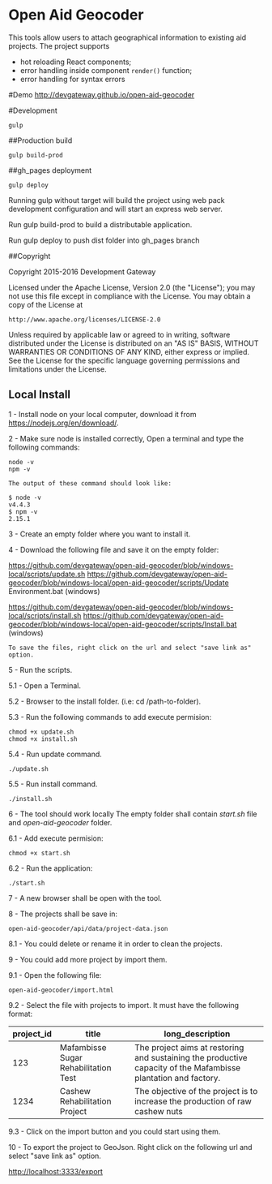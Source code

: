 Open Aid Geocoder
=====================

This tools allow users to attach geographical information to existing aid projects. 
 The project supports 
* hot reloading React components;
* error handling inside component `render()` function;
* error handling for syntax errors 

#Demo
http://devgateway.github.io/open-aid-geocoder

#Development

```
gulp 

```
##Production build
```
gulp build-prod

```

##gh_pages deployment
```
gulp deploy

``` 

Running gulp without target will build the project using web pack development configuration and will start an express web server.
 
Run gulp build-prod to build a distributable application.

Run gulp deploy to push dist folder into gh_pages branch 

##Copyright

Copyright 2015-2016 Development Gateway

Licensed under the Apache License, Version 2.0 (the "License");
you may not use this file except in compliance with the License.
You may obtain a copy of the License at

    http://www.apache.org/licenses/LICENSE-2.0

Unless required by applicable law or agreed to in writing, software
distributed under the License is distributed on an "AS IS" BASIS,
WITHOUT WARRANTIES OR CONDITIONS OF ANY KIND, either express or implied.
See the License for the specific language governing permissions and
limitations under the License.

## Local Install

1 - Install node on your local computer, download it from https://nodejs.org/en/download/.

2 - Make sure node is installed correctly, Open a terminal and type the following commands:
``` 
node -v
npm -v
```
	The output of these command should look like:
```
$ node -v
v4.4.3
$ npm -v
2.15.1
```
3 - Create an empty folder where you want to install it.

4 - Download the following file and save it on the empty folder: 

https://github.com/devgateway/open-aid-geocoder/blob/windows-local/scripts/update.sh
https://github.com/devgateway/open-aid-geocoder/blob/windows-local/open-aid-geocoder/scripts/Update Environment.bat (windows)

https://github.com/devgateway/open-aid-geocoder/blob/windows-local/scripts/install.sh
https://github.com/devgateway/open-aid-geocoder/blob/windows-local/open-aid-geocoder/scripts/Install.bat (windows)

	To save the files, right click on the url and select "save link as" option.
5 - Run the scripts.

5.1 -  Open a Terminal.

5.2 - Browser to the install folder. (i.e: cd /path-to-folder).

5.3 - Run the following commands to add execute permision:
``` 
chmod +x update.sh
chmod +x install.sh
```
5.4 - Run update command.
```
./update.sh
```
5.5 - Run install command.
```
./install.sh
```
6 - The tool should work locally The empty folder shall contain *start.sh* file and *open-aid-geocoder* folder.

6.1 - Add execute permision:
``` 
chmod +x start.sh
```
6.2 - Run the application:
```
./start.sh 
```
7 - A new browser shall be open with the tool.

8 - The projects shall be save in:
```
open-aid-geocoder/api/data/project-data.json
```
8.1 - You could delete or rename it in order to clean the projects.

9 - You could add more project by import them.

9.1 - Open the following file:
```
open-aid-geocoder/import.html
```
9.2 - Select the file with projects to import. It must have the following format:

project_id    | title         | long_description
--- | --- | ---
123           | Mafambisse Sugar Rehabilitation Test | The project aims at restoring and sustaining the productive capacity of the Mafambisse plantation and factory.
1234          | Cashew Rehabilitation Project      | The objective of the project is to increase the production of raw cashew nuts

9.3 - Click on the import button and you could start using them.

10 - To export the project to GeoJson. Right click on the following url and select "save link as" option.

[http://localhost:3333/export](http://localhost:3333/export)

